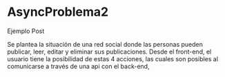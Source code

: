 # AsyncProblema2
Ejemplo Post

Se plantea la situación de una red social donde las personas pueden publicar, leer, editar y eliminar sus publicaciones. Desde el front-end, el usuario tiene la posibilidad de estas 4 acciones, las cuales son posibles al comunicarse a través de una api con el back-end,
